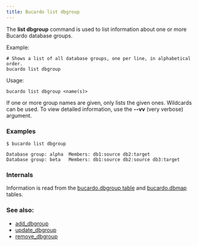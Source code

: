 ```yaml
---
title: Bucardo list dbgroup
---
```


The **list dbgroup** command is used to list information about one or more Bucardo database groups.

Example:

    # Shows a list of all database groups, one per line, in alphabetical order.
    bucardo list dbgroup



Usage:

    bucardo list dbgroup <name(s)>

If one or more group names are given, only lists the given ones. Wildcards can be used. To view detailed information, use the **--vv** (very verbose) argument.

### Examples

    $ bucardo list dbgroup

    Database group: alpha  Members: db1:source db2:target
    Database group: beta   Members: db1:source db2:source db3:target

### Internals

Information is read from the [bucardo.dbgroup table](/bucardo.dbgroup_table "wikilink") and [bucardo.dbmap](/bucardo.dbmap "wikilink") tables.

### See also:

-   [add_dbgroup](/Bucardo/add_dbgroup "wikilink")
-   [update_dbgroup](/Bucardo/update_dbgroup "wikilink")
-   [remove_dbgroup](/Bucardo/remove_dbgroup "wikilink")
